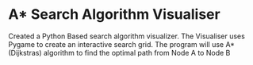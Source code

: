 # A* Search Algorithm Visualiser

Created a Python Based search algorithm visualizer. The Visualiser uses Pygame to create an interactive search grid. The program will use A*(Dijkstras) algorithm to find the optimal path from Node A to Node B

